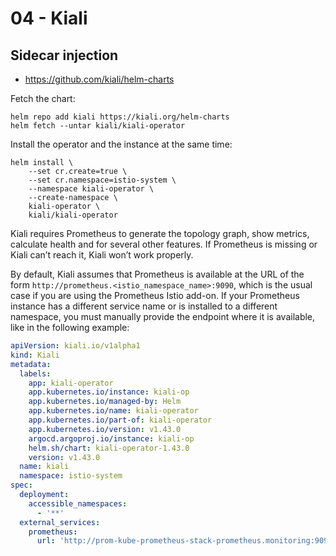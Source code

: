 # 04 - Kiali
## Sidecar injection

- https://github.com/kiali/helm-charts

Fetch the chart:
```
helm repo add kiali https://kiali.org/helm-charts
helm fetch --untar kiali/kiali-operator
```
Install the operator and the instance at the same time:
```
helm install \
    --set cr.create=true \
    --set cr.namespace=istio-system \
    --namespace kiali-operator \
    --create-namespace \
    kiali-operator \
    kiali/kiali-operator
```

Kiali requires Prometheus to generate the topology graph, show metrics, calculate health and for several other features. If Prometheus is missing or Kiali can’t reach it, Kiali won’t work properly.

By default, Kiali assumes that Prometheus is available at the URL of the form `http://prometheus.<istio_namespace_name>:9090`, which is the usual case if you are using the Prometheus Istio add-on. If your Prometheus instance has a different service name or is installed to a different namespace, you must manually provide the endpoint where it is available, like in the following example:

```yaml
apiVersion: kiali.io/v1alpha1
kind: Kiali
metadata:
  labels:
    app: kiali-operator
    app.kubernetes.io/instance: kiali-op
    app.kubernetes.io/managed-by: Helm
    app.kubernetes.io/name: kiali-operator
    app.kubernetes.io/part-of: kiali-operator
    app.kubernetes.io/version: v1.43.0
    argocd.argoproj.io/instance: kiali-op
    helm.sh/chart: kiali-operator-1.43.0
    version: v1.43.0
  name: kiali
  namespace: istio-system
spec:
  deployment:
    accessible_namespaces:
      - '**'
  external_services:
    prometheus:
      url: 'http://prom-kube-prometheus-stack-prometheus.monitoring:9090/'
```